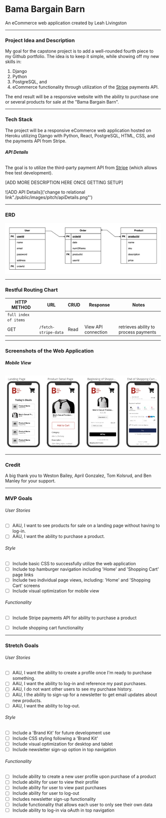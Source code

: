 # **Bama Bargain Barn**
An eCommerce web application created by Leah Livingston


---
### **Project Idea and Description**

My goal for the capstone project is to add a well-rounded fourth piece to my Github portfolio. The idea is to keep it simple, while showing off my new skills in: 
1. Django
2. Python
3. PostgreSQL, and
4. eCommerce functionality through utilization of the [Stripe](https://stripe.com/docs/development/quickstart?lang=python) payments API. 

The end result will be a responsive website with the ability to purchase one or several products for sale at the "Bama Bargain Barn".



---
### **Tech Stack**
The project will be a responsive eCommerce web application hosted on Heroku utilizing Django with Python, React, PostgreSQL, HTML, CSS, and the payments API from Stripe.


###### **API Details**
The goal is to utilize the third-party payment API from [Stripe](https://stripe.com/docs/implementation-guides/core-payments) (which allows free test development).

[ADD MORE DESCRIPTION HERE ONCE GETTING SETUP]

![ADD API Details]('change to relational link"./public/images/pitch/apiDetails.png"')



---
### **ERD**
![ERD Pitch](./images/erdPitchWireframe.png)



---
### **Restful Routing Chart**

| HTTP METHOD | URL | CRUD | Response | Notes |
| -------------------- | ------------- | ---- | -------- | ----- |
| `full index of items`  |   |   |   |   |
| GET | `/fetch-stripe-data` | Read | View API connection | retrieves ability to process payments  |



---
### **Screenshots of the Web Application**

###### **Mobile View**
![Wireframe Pitch](./images/wireframesPitch.png)



---
### **Credit**

A big thank you to Weston Bailey, April Gonzalez, Tom Kolsrud, and Ben Manley for your support. 



---
### **MVP Goals**

###### User Stories
- [ ] AAU, I want to see products for sale on a landing page without having to log-in.
- [ ] AAU, I want the ability to purchase a product.

###### Style
- [ ] Include basic CSS to successfully utilize the web application
- [ ] Include top hamburger navigation including 'Home' and 'Shopping Cart' page links
- [ ] Include two individual page views, including:  'Home' and 'Shopping Cart' screens
- [ ] Include visual optimization for mobile view

###### Functionality
- [ ] Include Stripe payments API for ability to purchase a product 
- [ ] Include shopping cart functionality 



---
### **Stretch Goals**

###### User Stories
- [ ] AAU, I want the ability to create a profile once I'm ready to purchase something.
- [ ] AAU, I want the ability to log-in and reference my past purchases.
- [ ] AAU, I do not want other users to see my purchase history.
- [ ] AAU, I the ability to sign-up for a newsletter to get email updates about new products.
- [ ] AAU, I want the ability to log-out.

###### Style
- [ ] Include a 'Brand Kit' for future development use
- [ ] Include CSS styling following a 'Brand Kit'
- [ ] Include visual optimization for desktop and tablet
- [ ] Include newsletter sign-up option in top navigation

###### Functionality
- [ ] Include ability to create a new user profile upon purchase of a product
- [ ] Include ability for user to view their profile
- [ ] Include ability for user to view past purchases
- [ ] Include ability for user to log-out
- [ ] Includes newsletter sign-up functionality
- [ ] Include functionality that allows each user to only see their own data
- [ ] Include ability to log-in via oAuth in top navigation